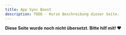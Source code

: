 ```yaml
---
title: App Sync Boost
description: TODO - Kurze Beschreibung dieser Seite.
---
```


**Diese Seite wurde noch nicht übersetzt. Bitte hilf mit! ❤**
